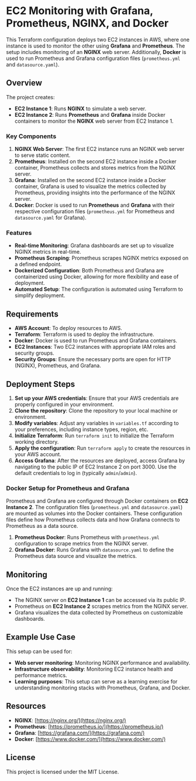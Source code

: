 # EC2 Monitoring with Grafana, Prometheus, NGINX, and Docker

This Terraform configuration deploys two EC2 instances in AWS, where one instance is used to monitor the other using **Grafana** and **Prometheus**. The setup includes monitoring of an **NGINX** web server. Additionally, **Docker** is used to run Prometheus and Grafana configuration files (`prometheus.yml` and `datasource.yaml`).

## Overview

The project creates:

- **EC2 Instance 1**: Runs **NGINX** to simulate a web server.
- **EC2 Instance 2**: Runs **Prometheus** and **Grafana** inside Docker containers to monitor the **NGINX** web server from EC2 Instance 1.

### Key Components

1. **NGINX Web Server**: The first EC2 instance runs an NGINX web server to serve static content.
2. **Prometheus**: Installed on the second EC2 instance inside a Docker container, Prometheus collects and stores metrics from the NGINX server.
3. **Grafana**: Installed on the second EC2 instance inside a Docker container, Grafana is used to visualize the metrics collected by Prometheus, providing insights into the performance of the NGINX server.
4. **Docker**: Docker is used to run **Prometheus** and **Grafana** with their respective configuration files (`prometheus.yml` for Prometheus and `datasource.yaml` for Grafana).

### Features

- **Real-time Monitoring**: Grafana dashboards are set up to visualize NGINX metrics in real-time.
- **Prometheus Scraping**: Prometheus scrapes NGINX metrics exposed on a defined endpoint.
- **Dockerized Configuration**: Both Prometheus and Grafana are containerized using Docker, allowing for more flexibility and ease of deployment.
- **Automated Setup**: The configuration is automated using Terraform to simplify deployment.

## Requirements

- **AWS Account**: To deploy resources to AWS.
- **Terraform**: Terraform is used to deploy the infrastructure.
- **Docker**: Docker is used to run Prometheus and Grafana containers.
- **EC2 Instances**: Two EC2 instances with appropriate IAM roles and security groups.
- **Security Groups**: Ensure the necessary ports are open for HTTP (NGINX), Prometheus, and Grafana.

## Deployment Steps

1. **Set up your AWS credentials**: Ensure that your AWS credentials are properly configured in your environment.
2. **Clone the repository**: Clone the repository to your local machine or environment.
3. **Modify variables**: Adjust any variables in `variables.tf` according to your preferences, including instance types, region, etc.
4. **Initialize Terraform**: Run `terraform init` to initialize the Terraform working directory.
5. **Apply the configuration**: Run `terraform apply` to create the resources in your AWS account.
6. **Access Grafana**: After the resources are deployed, access Grafana by navigating to the public IP of EC2 Instance 2 on port 3000. Use the default credentials to log in (typically `admin`/`admin`).

### Docker Setup for Prometheus and Grafana

Prometheus and Grafana are configured through Docker containers on **EC2 Instance 2**. The configuration files (`prometheus.yml` and `datasource.yaml`) are mounted as volumes into the Docker containers. These configuration files define how Prometheus collects data and how Grafana connects to Prometheus as a data source.

1. **Prometheus Docker**: Runs Prometheus with `prometheus.yml` configuration to scrape metrics from the NGINX server.
2. **Grafana Docker**: Runs Grafana with `datasource.yaml` to define the Prometheus data source and visualize the metrics.

## Monitoring

Once the EC2 instances are up and running:

- The NGINX server on **EC2 Instance 1** can be accessed via its public IP.
- Prometheus on **EC2 Instance 2** scrapes metrics from the NGINX server.
- Grafana visualizes the data collected by Prometheus on customizable dashboards.

## Example Use Case

This setup can be used for:

- **Web server monitoring**: Monitoring NGINX performance and availability.
- **Infrastructure observability**: Monitoring EC2 instance health and performance metrics.
- **Learning purposes**: This setup can serve as a learning exercise for understanding monitoring stacks with Prometheus, Grafana, and Docker.

## Resources

- **NGINX**: [https://nginx.org/](https://nginx.org/)
- **Prometheus**: [https://prometheus.io/](https://prometheus.io/)
- **Grafana**: [https://grafana.com/](https://grafana.com/)
- **Docker**: [https://www.docker.com/](https://www.docker.com/)

## License

This project is licensed under the MIT License.


